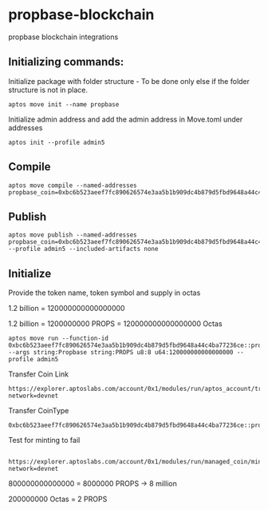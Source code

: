 # propbase-blockchain

propbase blockchain integrations

## Initializing commands:

Initialize package with folder structure - To be done only else if the folder structure is not in place.

```
aptos move init --name propbase

```

Initialize admin address and add the admin address in Move.toml under addresses

```
aptos init --profile admin5
```

## Compile

```
aptos move compile --named-addresses propbase_coin=0xbc6b523aeef7fc890626574e3aa5b1b909dc4b879d5fbd9648a44c4ba77236ce
```

## Publish

```
aptos move publish --named-addresses propbase_coin=0xbc6b523aeef7fc890626574e3aa5b1b909dc4b879d5fbd9648a44c4ba77236ce --profile admin5 --included-artifacts none
```

## Initialize

Provide the token name, token symbol and supply in octas

1.2 billion = 120000000000000000

1.2 billion = 1200000000 PROPS = 120000000000000000 Octas

```
aptos move run --function-id 0xbc6b523aeef7fc890626574e3aa5b1b909dc4b879d5fbd9648a44c4ba77236ce::propbase_coin::initialize --args string:Propbase string:PROPS u8:8 u64:120000000000000000 --profile admin5
```

Transfer Coin Link

```
https://explorer.aptoslabs.com/account/0x1/modules/run/aptos_account/transfer_coins?network=devnet

```

Transfer CoinType

```
0xbc6b523aeef7fc890626574e3aa5b1b909dc4b879d5fbd9648a44c4ba77236ce::propbase_coin::PROPS

```

Test for minting to fail

```

https://explorer.aptoslabs.com/account/0x1/modules/run/managed_coin/mint?network=devnet

```

800000000000000 = 8000000 PROPS -> 8 million

200000000 Octas = 2 PROPS
